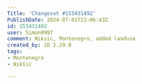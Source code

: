```yaml
---
Title: 'Changeset #153431492'
PublishDate: 2024-07-01T22:06:43Z
id: 153431492
user: Simon0997
comment: Niksic, Montenegro, added landuse
created_by: iD 2.29.0
tags:
- Montenegro
- Nikšić

---
```

